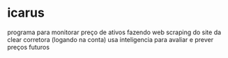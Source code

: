 # icarus
programa para monitorar preço de ativos fazendo web scraping do site da clear corretora (logando na conta)
usa  inteligencia para avaliar e prever preços futuros
